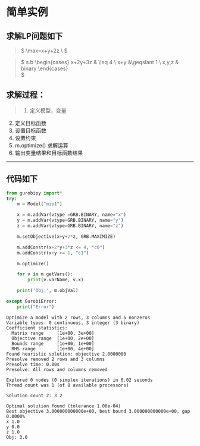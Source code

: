 
# 简单实例
## **求解LP问题如下**
>$ \max=x+y+2z \\ $

>$
s.b
\begin{cases}
    x+2y+3z & \leq 4 \\ 
    x+y &\geqslant  1 \\
    x,y,z & binary
\end{cases}  
$

## **求解过程：**


> 1. 定义模型，变量
2. 定义目标函数
3. 设置目标函数
4. 设置约束
5. m.optimize() 求解运算
6. 输出变量结果和目标函数结果

****

## **代码如下**


```python
from gurobipy import*
try:
    m = Model("mip1")

    x = m.addVar(vtype =GRB.BINARY, name="x")
    y = m.addVar(vtype=GRB.BINARY, name="y")
    z = m.addVar(vtype=GRB.BINARY, name="z")

    m.setObjective(x+y+2*z, GRB.MAXIMIZE)

    m.addConstr(x+2*y+3*z <= 4, "c0")
    m.addConstr(x+y >= 1, "c1")

    m.optimize()

    for v in m.getVars():
        print(v.varName, v.x)

    print('Obj:', m.objVal)

except GurobiError:
    print("Error")
```

    Optimize a model with 2 rows, 3 columns and 5 nonzeros
    Variable types: 0 continuous, 3 integer (3 binary)
    Coefficient statistics:
      Matrix range     [1e+00, 3e+00]
      Objective range  [1e+00, 2e+00]
      Bounds range     [1e+00, 1e+00]
      RHS range        [1e+00, 4e+00]
    Found heuristic solution: objective 2.0000000
    Presolve removed 2 rows and 3 columns
    Presolve time: 0.00s
    Presolve: All rows and columns removed
    
    Explored 0 nodes (0 simplex iterations) in 0.02 seconds
    Thread count was 1 (of 8 available processors)
    
    Solution count 2: 3 2 
    
    Optimal solution found (tolerance 1.00e-04)
    Best objective 3.000000000000e+00, best bound 3.000000000000e+00, gap 0.0000%
    x 1.0
    y 0.0
    z 1.0
    Obj: 3.0

